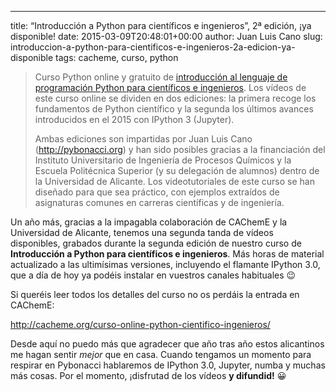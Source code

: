 ---
title: &#8220;Introducción a Python para científicos e ingenieros&#8221;, 2ª edición, ¡ya disponible!
date: 2015-03-09T20:48:01+00:00
author: Juan Luis Cano
slug: introduccion-a-python-para-cientificos-e-ingenieros-2a-edicion-ya-disponible
tags: cacheme, curso, python

> Curso Python online y gratuito de [introducción al lenguaje de programación Python para científicos e ingenieros](http://cacheme.org/curso-online-python-cientifico-ingenieros/). Los vídeos de este curso online se dividen en dos ediciones: la primera recoge los fundamentos de Python científico y la segunda los últimos avances introducidos en el 2015 con IPython 3 (Jupyter).
> 
> Ambas ediciones son impartidas por Juan Luis Cano (<http://pybonacci.org>) y han sido posibles gracias a la financiación del Instituto Universitario de Ingeniería de Procesos Químicos y la Escuela Politécnica Superior (y su delegación de alumnos) dentro de la Universidad de Alicante. Los videotutoriales de este curso se han diseñado para que sea práctico, con ejemplos extraídos de asignaturas comunes en carreras científicas y de ingeniería.



Un año más, gracias a la impagabla colaboración de CAChemE y la Universidad de Alicante, tenemos una segunda tanda de vídeos disponibles, grabados durante la segunda edición de nuestro curso de **Introducción a Python para científicos e ingenieros**. Más horas de material actualizado a las ultimísimas versiones, incluyendo el flamante IPython 3.0, que a día de hoy ya podéis instalar en vuestros canales habituales 😉

Si queréis leer todos los detalles del curso no os perdáis la entrada en CAChemE:

<http://cacheme.org/curso-online-python-cientifico-ingenieros/>

Desde aquí no puedo más que agradecer que año tras año estos alicantinos me hagan sentir _mejor_ que en casa. Cuando tengamos un momento para respirar en Pybonacci hablaremos de IPython 3.0, Jupyter, numba y muchas más cosas. Por el momento, ¡disfrutad de los vídeos **y difundid!** 😀